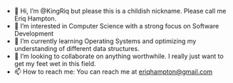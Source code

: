 - 👋 Hi, I’m @KingRiq but please this is a childish nickname. Please call me Eriq Hampton.
- 👀 I’m interested in Computer Science with a strong focus on Software Development
- 🌱 I’m currently learning Operating Systems and optimizing my understanding of different data structures.
- 💞️ I’m looking to collaborate on anything worthwhile. I really just want to get my feet wet in this field.
- 📫 How to reach me: You can reach me at eriqhampton@gmail.com

<!---
KingRiq/KingRiq is a ✨ special ✨ repository because its `README.md` (this file) appears on your GitHub profile.
You can click the Preview link to take a look at your changes.
--->
